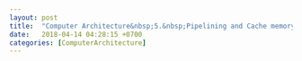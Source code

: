 ```yaml
---
layout: post
title:  "Computer Architecture&nbsp;5.&nbsp;Pipelining and Cache memory Basics(2/2)"
date:   2018-04-14 04:28:15 +0700
categories: [ComputerArchitecture]
---
```

